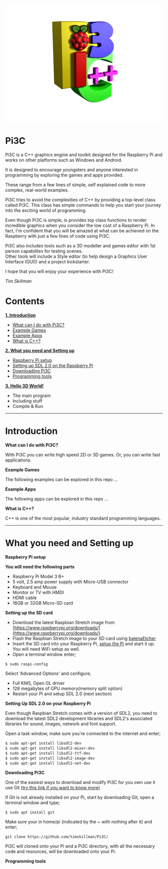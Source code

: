 ![alt text](https://github.com/timskillman/Pi3C/blob/master/Resources/images/Pi3Clogo.png "Pi3C Logo")


# Pi3C

Pi3C is a C++ graphics engine and toolkit designed for the Raspberry Pi and works on other platforms such as Windows and Android.

It is designed to encourage youngsters and anyone interested in programming by exploring the games and apps provided.

These range from a few lines of simple, self explained code to more complex, real-world examples.

Pi3C tries to avoid the complexities of C++ by providing a top-level class called Pi3C. This class has simple commands to help you start your journey into the exciting world of programming.

Even though Pi3C is simple, is provides top class functions to render incredible graphics when you consider the low cost of a Raspberry Pi.
In fact, I'm confident that you will be amazed at what can be achieved on the Raspberry with just a few lines of code using Pi3C.

Pi3C also includes tools such as a 3D modeller and games editor with 1st person capabilites for testing scenes.  
Other tools will include a Style editor (to help design a Graphics User Interface (GUI)) and a project kickstarter.

I hope that you will enjoy your experience with Pi3C!

*Tim Skillman*


# Contents

[**1. Introduction**](#introduction)

  - [What can I do with Pi3C?](#introduction)
  - [Example Games](#whatcanido)
  - [Example Apps](#examplegames)
  - [What is C++?](#exampleapps)

[**2. What you need and Setting up**](#whatyouneed)

  - [Raspberry Pi setup](#pisetup)
  - [Setting up SDL 2.0 on the Raspberry Pi](#settingup)
  - [Downloading Pi3C](#downloadpi3c)
  - [Programming tools](#progtools)
  
[**3. Hello 3D World!**](#helloworld)

  - The main program
  - Including stuff
  - Compile & Run


----------------------------------------------

<a name="introduction"></a>
# Introduction

<a name="whatcanido">**What can I do with Pi3C?**</a>

With Pi3C you can write high speed 2D or 3D games.
Or, you can write fast applications.

<a name="examplegames">**Example Games**</a>

The following examples can be explored in this repo ...

<a name="exampleapps">**Example Apps**</a>

The following apps can be explored in this repo ...

<a name="whatisc++">**What is C++?**</a>

C++ is one of the most popular, industry standard programming languages.

----------------------------------------------

<a name="whatyouneed"></a>
# What you need and Setting up

<a name="pisetup">**Raspberry Pi setup**</a>

**You will need the following parts**

 - Raspberry Pi Model 3 B+
 - 5 volt, 2.5 amp power supply with Micro-USB connector
 - Keyboard and Mouse
 - Monitor or TV with HMDI
 - HDMI cable
 - 16GB or 32GB Micro-SD card

**Setting up the SD card**

 - Download the latest Raspbian Stretch image from [https://www.raspberrypi.org/downloads/](https://www.raspberrypi.org/downloads/)
 - Flash the Raspbian Stretch image to your SD card using [balenaEtcher](https://www.balena.io/etcher/)
 - Insert the SD card into your Raspberry Pi, [setup the Pi](https://projects.raspberrypi.org/en/projects/raspberry-pi-setting-up) and start it up.  You will need WiFi setup as well.
 - Open a terminal window enter;
 
 ~~~~
 $ sudo raspi-config
 ~~~~
 
 Select 'Advanced Options' and configure;
 
  - Full KMS, Open GL driver
  - 128 megabytes of GPU memory(memory split option)
  - Restart your Pi and setup SDL 2.0 (next section)
  
<a name="settingup">**Setting Up SDL 2.0 on your Raspberry Pi**</a>

Even though Raspbian Stretch comes with a version of SDL2, you need to download the latest SDL2 development libraries and SDL2's associated libraries for sound, images, network and font support.

Open a task window, make sure you're connected to the internet and enter;

~~~~
$ sudo apt-get install libsdl2-dev
$ sudo apt-get install libsdl2-mixer-dev
$ sudo apt-get install libsdl2-ttf-dev
$ sudo apt-get install libsdl2-image-dev
$ sudo apt-get install libsdl2-net-dev
~~~~


<a name="downloadpi3c">**Downloading Pi3C**</a>

One of the easiest ways to download and modify Pi3C for you own use it use Git [(try this link if you want to know more)](https://projects.raspberrypi.org/en/projects/getting-started-with-git)

If Git is not already installed on your Pi, start by downloading Git; open a terminal window and type;

~~~~
$ sudo apt install git
~~~~

Make sure your in home/pi (indicated by the ~ with nothing after it) and enter;

~~~~
git clone https://github.com/timskillman/Pi3C/
~~~~

Pi3C will cloned onto your Pi and a Pi3C directory, with all the necessary code and resources, will be downloaded onto your Pi.

<a name="progtools">**Programming tools**</a>

